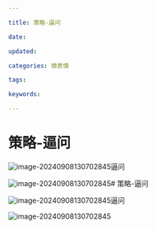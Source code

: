 ```yaml
---

title: 策略-逼问

date: 

updated: 

categories: 微表情

tags: 

keywords: 

---
```

# 策略-逼问

![image-20240908130702845](./../../TyporaImage/MicroExpression/image-20240908130702845.png)逼问

![image-20240908130702845](./../../TyporaImage/MicroExpression/image-20240908130702845.png)# 策略-逼问

![image-20240908130702845](./../../TyporaImage/MicroExpression/image-20240908130702845.png)逼问

![image-20240908130702845](./../../TyporaImage/MicroExpression/image-20240908130702845.png)